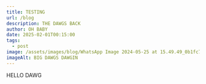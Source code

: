 ```yaml
---
title: TESTING
url: /blog
description: THE DAWGS BACK
author: OH BABY
date: 2025-02-01T00:15:00
tags:
  - post
image: /assets/images/blog/WhatsApp Image 2024-05-25 at 15.49.49_0b1fc716.jpg
imageAlt: BIG DAWGS DAWGIN
---
```

HELLO DAWG
